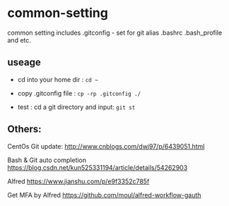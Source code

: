 # common-setting
common setting includes 
.gitconfig - set for git alias
.bashrc 
.bash_profile 
and etc.

## useage

* cd into your home dir :
`cd ~`

* copy .gitconfig file :
`cp -rp .gitconfig ./`


* test :
cd a git directory and input: `git st`


## Others:
CentOs Git update:
http://www.cnblogs.com/dwj97/p/6439051.html

Bash & Git auto completion
https://blog.csdn.net/kun525331194/article/details/54262903

Alfred
https://www.jianshu.com/p/e9f3352c785f

Get MFA by Alfred
https://github.com/moul/alfred-workflow-gauth

